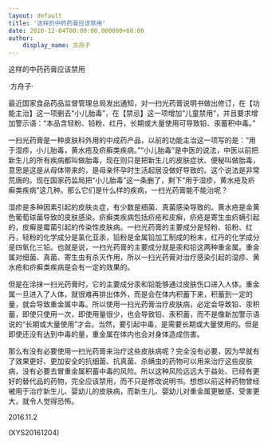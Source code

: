 ```yaml
---
layout: default
title: '这样的中药药膏应该禁用'
date: 2016-12-04T00:00:00.000000+08:00
author:
    display_name: 方舟子
---
```


这样的中药药膏应该禁用

·方舟子·

最近国家食品药品监督管理总局发出通知，对一扫光药膏说明书做出修订，在【功能主治】这一项删去“小儿胎毒”，在【禁忌】这一项增加“儿童禁用”，并且要求增加警示语：“本品含轻粉、铅粉、红丹，长期或大量使用可导致铅、汞蓄积中毒。”

一扫光药膏是一种皮肤科外用的中成药产品，以前的功能主治这一项写的是：“用于湿疹，小儿胎毒，黄水疮及疥癣类疾病。”“小儿胎毒”是中医的说法，中医以前把新生儿的所有疾病都叫做胎毒，现在则只是把新生儿的皮肤症状、便秘叫做胎毒，意思是这是从母体带来的，是母亲怀孕时生活起居没做好导致的。这个说法是非常荒唐的。现在国家药监局把“小儿胎毒”这一条删了，剩下“用于湿疹，黄水疮及疥癣类疾病”这几种。那么它们是什么样的疾病，一扫光药膏能不能治呢？

湿疹是多种因素引起的皮肤炎症，有少数是细菌、真菌感染导致的。黄水疮是金黄色葡萄球菌导致的皮肤感染。疥癣类疾病包括疥疮和皮癣，疥疮是寄生虫疥螨引起的，皮癣是霉菌引起的传染性皮肤病。一扫光药膏的主要成分是轻粉、铅粉、红丹，轻粉的化学成分是氯化亚汞，铅粉是金属铅加工制成的粉末，红丹的化学成分是四氧化三铅。也就是说，一扫光药膏的主要成分就是汞和铅这两种重金属。重金属对细菌、真菌、寄生虫有杀灭作用，所以一扫光药膏对治疗感染引起的湿疹、黄水疮和疥癣类疾病是会有一定的效果的。

但是在涂抹一扫光药膏时，它的主要成分汞和铅能够通过皮肤伤口进入人体。重金属一旦进入了人体，就很难再排出体外，而是会在体内积蓄下来，积蓄到一定的量，就会导致重金属中毒。所以使用一扫光药膏治疗皮肤病，必定会导致铅、汞积蓄，即使只使用一次，即使用量很少，也会导致铅、汞积蓄，而不是像新加警示语说的“长期或大量使用”才会。当然，要引起中毒，是需要长期或大量使用的。但是即使还没有达到中毒的量，重金属在体内也会对身体造成伤害。

那么有没有必要使用一扫光药膏来治疗这些皮肤病呢？完全没有必要，因为早就有了效果更好、更加安全的抗细菌、抗真菌、杀螨虫的药物可以用来治疗这些皮肤病，没有必要去冒重金属积蓄中毒的风险。所以这种风险远远大于益处、已经有更好的替代品的药物，完全应该禁用，而不只是修改说明书。想想以前这种药物曾经被用于治疗新生儿、婴幼儿的皮肤病，而新生儿、婴幼儿对重金属更敏感、受害更大，就令人觉得恐怖。

2016.11.2

(XYS20161204)

